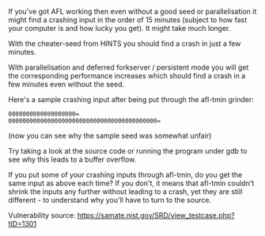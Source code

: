 If you've got AFL working then even without a good seed or parallelisation it might find a crashing input in the order of 15 minutes (subject to how fast your computer is and how lucky you get). It might take much longer.

With the cheater-seed from HINTS you should find a crash in just a few minutes.

With parallelisation and deferred forkserver / persistent mode you will get the corresponding performance increases which should find a crash in a few minutes even without the seed.

Here's a sample crashing input after being put through the afl-tmin grinder:

    0000000000000000000=
    000000000000000000000000000000000000000000=

(now you can see why the sample seed was somewhat unfair)

Try taking a look at the source code or running the program under gdb to see why this leads to a buffer overflow.

If you put some of your crashing inputs through afl-tmin, do you get the same input as above each time? If you don't, it means that afl-tmin couldn't shrink the inputs any further without leading to a crash, yet they are still different - to understand why you'll have to turn to the source.

Vulnerability source: https://samate.nist.gov/SRD/view_testcase.php?tID=1301
